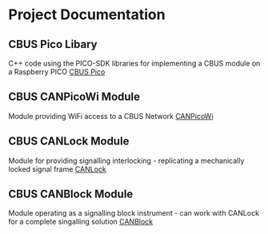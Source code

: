 # Project Documentation

## CBUS Pico Libary
C++ code using the PICO-SDK libraries for implementing a CBUS module on a Raspberry PICO
[CBUS Pico](https://kkimber.github.io/CBUSPico)

## CBUS CANPicoWi Module
Module providing WiFi access to a CBUS Network
[CANPicoWi](https://kkimber.github.io/CBUSPicoWi)

## CBUS CANLock Module
Module for providing signalling interlocking - replicating a mechanically locked signal frame
[CANLock](https://kkimber.github.io/CANLock)

## CBUS CANBlock Module
Module operating as a signalling block instrument - can work with CANLock for a complete singalling solution
[CANBlock](https://kkimber.github.io/CANBlock)


